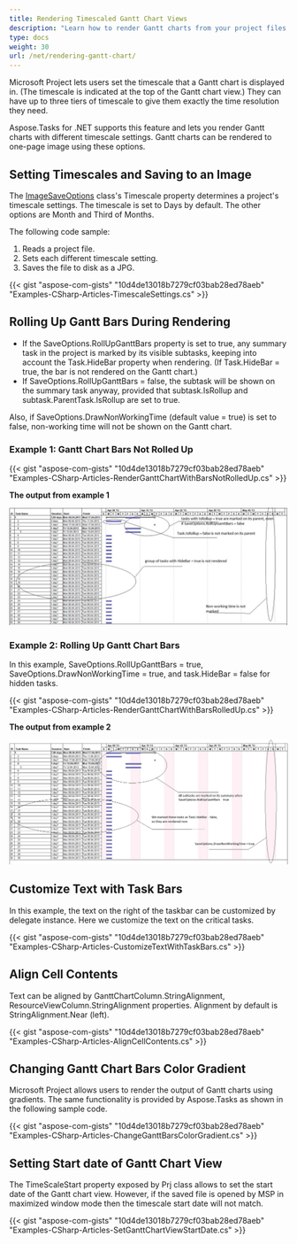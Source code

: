 ```yaml
---
title: Rendering Timescaled Gantt Chart Views
description: "Learn how to render Gantt charts from your project files (MPP/XML/Primavera XML) with different timescale resolutions using Aspose.Tasks for .NET."
type: docs
weight: 30
url: /net/rendering-gantt-chart/
---
```


Microsoft Project lets users set the timescale that a Gantt chart is displayed in. (The timescale is indicated at the top of the Gantt chart view.) They can have up to three tiers of timescale to give them exactly the time resolution they need.

Aspose.Tasks for .NET supports this feature and lets you render Gantt charts with different timescale settings. Gantt charts can be rendered to one-page image using these options.

## **Setting Timescales and Saving to an Image**
The [ImageSaveOptions](https://reference.aspose.com/tasks/net/aspose.tasks.saving/saveoptions) class's Timescale property determines a project's timescale settings. The timescale is set to Days by default. The other options are Month and Third of Months.

The following code sample:

1. Reads a project file.
2. Sets each different timescale setting.
3. Saves the file to disk as a JPG.

{{< gist "aspose-com-gists" "10d4de13018b7279cf03bab28ed78aeb" "Examples-CSharp-Articles-TimescaleSettings.cs" >}}

## **Rolling Up Gantt Bars During Rendering**
- If the SaveOptions.RollUpGanttBars property is set to true, any summary task in the project is marked by its visible subtasks, keeping into account the Task.HideBar property when rendering. (If Task.HideBar = true, the bar is not rendered on the Gantt chart.)
- If SaveOptions.RollUpGanttBars = false, the subtask will be shown on the summary task anyway, provided that subtask.IsRollup and subtask.ParentTask.IsRollup are set to true.

Also, if SaveOptions.DrawNonWorkingTime (default value = true) is set to false, non-working time will not be shown on the Gantt chart.

### **Example 1: Gantt Chart Bars Not Rolled Up**
{{< gist "aspose-com-gists" "10d4de13018b7279cf03bab28ed78aeb" "Examples-CSharp-Articles-RenderGanttChartWithBarsNotRolledUp.cs" >}}

**The output from example 1**

![rendering Gantt Chart without bar rollup](rendering-gantt-chart_1.png)

### **Example 2: Rolling Up Gantt Chart Bars**
In this example, SaveOptions.RollUpGanttBars = true, SaveOptions.DrawNonWorkingTime = true, and task.HideBar = false for hidden tasks.

{{< gist "aspose-com-gists" "10d4de13018b7279cf03bab28ed78aeb" "Examples-CSharp-Articles-RenderGanttChartWithBarsRolledUp.cs" >}}

**The output from example 2**

![rendering Gantt Chart with rolled up bar](rendering-gantt-chart_2.png)

## **Customize Text with Task Bars**
In this example, the text on the right of the taskbar can be customized by delegate instance. Here we customize the text on the critical tasks.

{{< gist "aspose-com-gists" "10d4de13018b7279cf03bab28ed78aeb" "Examples-CSharp-Articles-CustomizeTextWithTaskBars.cs" >}}

## **Align Cell Contents**
Text can be aligned by GanttChartColumn.StringAlignment, ResourceViewColumn.StringAlignment properties. Alignment by default is StringAlignment.Near (left).

{{< gist "aspose-com-gists" "10d4de13018b7279cf03bab28ed78aeb" "Examples-CSharp-Articles-AlignCellContents.cs" >}}

## **Changing Gantt Chart Bars Color Gradient**
Microsoft Project allows users to render the output of Gantt charts using gradients. The same functionality is provided by Aspose.Tasks as shown in the following sample code.

{{< gist "aspose-com-gists" "10d4de13018b7279cf03bab28ed78aeb" "Examples-CSharp-Articles-ChangeGanttBarsColorGradient.cs" >}}

## **Setting Start date of Gantt Chart View**
The TimeScaleStart property exposed by Prj class allows to set the start date of the Gantt chart view. However, if the saved file is opened by MSP in maximized window mode then the timescale start date will not match.

{{< gist "aspose-com-gists" "10d4de13018b7279cf03bab28ed78aeb" "Examples-CSharp-Articles-SetGanttChartViewStartDate.cs" >}}
